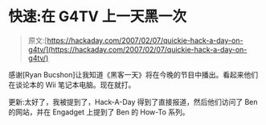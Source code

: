 # 快速:在 G4TV 上一天黑一次

> 原文:[https://hackaday.com/2007/02/07/quickie-hack-a-day-on-g4tv/](https://hackaday.com/2007/02/07/quickie-hack-a-day-on-g4tv/)

感谢[Ryan Bucshon]让我知道《黑客一天》将在今晚的节目中播出。看起来他们在谈论本的 Wii 笔记本电脑。现在就打。

更新:太好了，我被提到了，Hack-A-Day 得到了直接报道，然后他们访问了 Ben 的网站，并在 Engadget 上提到了 Ben 的 How-To 系列。